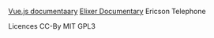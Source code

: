 [Vue.js documentaary](https://www.youtube.com/watch?v=2EmYw-O-WLI)
[Elixer Documentary](https://www.youtube.com/watch?v=lxYFOM3UJzo) Ericson Telephone

Licences
CC-By
MIT
GPL3